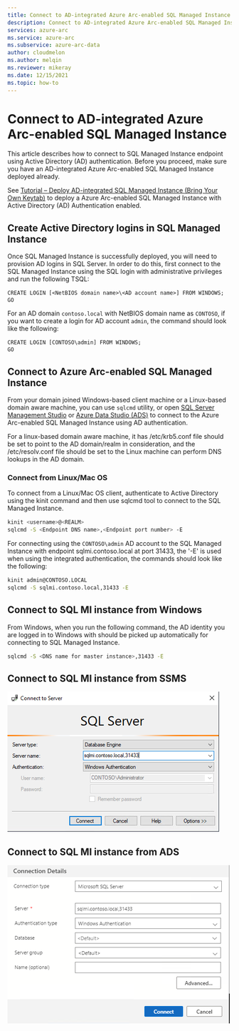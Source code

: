 ```yaml
---
title: Connect to AD-integrated Azure Arc-enabled SQL Managed Instance
description: Connect to AD-integrated Azure Arc-enabled SQL Managed Instance
services: azure-arc
ms.service: azure-arc
ms.subservice: azure-arc-data
author: cloudmelon
ms.author: melqin
ms.reviewer: mikeray
ms.date: 12/15/2021
ms.topic: how-to
---
```


# Connect to AD-integrated Azure Arc-enabled SQL Managed Instance

This article describes how to connect to SQL Managed Instance endpoint using Active Directory (AD) authentication. Before you proceed, make sure you have an AD-integrated Azure Arc-enabled SQL Managed Instance deployed already.

See [Tutorial – Deploy AD-integrated SQL Managed Instance (Bring Your Own Keytab)](deploy-active-directory-sql-managed-instance.md) to deploy a Azure Arc-enabled SQL Managed Instance with Active Directory (AD) Authentication enabled.

## Create Active Directory logins in SQL Managed Instance

Once SQL Managed Instance is successfully deployed, you will need to provision AD logins in SQL Server.
In order to do this, first connect to the SQL Managed Instance using the SQL login with administrative privileges and run the following TSQL:

```console
CREATE LOGIN [<NetBIOS domain name>\<AD account name>] FROM WINDOWS;
GO
```

For an AD domain `contoso.local` with NetBIOS domain name as `CONTOSO`, if you want to create a login for AD account `admin`, the command should look like the following:

```console
CREATE LOGIN [CONTOSO\admin] FROM WINDOWS;
GO
```

## Connect to Azure Arc-enabled SQL Managed Instance

From your domain joined Windows-based client machine or a Linux-based domain aware machine, you can use `sqlcmd` utility, or open [SQL Server Management Studio](/sql/ssms/download-sql-server-management-studio-ssms) or [Azure Data Studio (ADS)](/sql/azure-data-studio/download-azure-data-studio) to connect to the Azure Arc-enabled SQL Managed Instance using AD authentication.

For a linux-based domain aware machine, it has /etc/krb5.conf file should be set to point to the AD domain/realm in consideration, and the /etc/resolv.conf file should be set to the Linux machine can perform DNS lookups in the AD domain. 


### Connect from Linux/Mac OS

To connect from a Linux/Mac OS client, authenticate to Active Directory using the kinit command and then use sqlcmd tool to connect to the SQL Managed Instance.

```bash
kinit <username>@<REALM>
sqlcmd -S <Endpoint DNS name>,<Endpoint port number> -E
```

For connecting using the `CONTOSO\admin` AD account to the SQL Managed Instance with endpoint sqlmi.contoso.local at port 31433, the '-E' is used when using the integrated authentication, the commands should look like the following: 

```bash
kinit admin@CONTOSO.LOCAL
sqlcmd -S sqlmi.contoso.local,31433 -E
```

## Connect to SQL MI instance from Windows

From Windows, when you run the following command, the AD identity you are logged in to Windows with should be picked up automatically for connecting to SQL Managed Instance.

```bash
sqlcmd -S <DNS name for master instance>,31433 -E
```

## Connect to SQL MI instance from SSMS

![Connect with SSMS](media/active-directory-deployment/connect-with-ssms.png)

## Connect to SQL MI instance from ADS

![Connect with ADS](media/active-directory-deployment/connect-with-ads.png)
